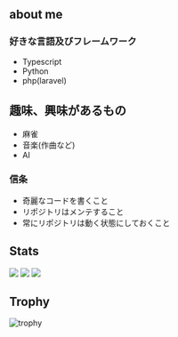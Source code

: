 ## about me

### 好きな言語及びフレームワーク
* Typescript
* Python
* php(laravel)

## 趣味、興味があるもの
* 麻雀
* 音楽(作曲など)
* AI

### 信条
* 奇麗なコードを書くこと
* リポジトリはメンテすること
* 常にリポジトリは動く状態にしておくこと

## Stats
![](http://github-profile-summary-cards.vercel.app/api/cards/profile-details?username=0num4&theme=transparent)
![](http://github-profile-summary-cards.vercel.app/api/cards/repos-per-language?username=0num4&theme=transparentx)
![](http://github-profile-summary-cards.vercel.app/api/cards/most-commit-language?username=0num4&theme=transparent)
<!-- ![](http://github-profile-summary-cards.vercel.app/api/cards/stats?username=0num4&theme=gruvbox) -->
<!-- ![](http://github-profile-summary-cards.vercel.app/api/cards/productive-time?username=0num4&theme=gruvbox&utcOffset=9) -->


## Trophy
![trophy](https://github-profile-trophy.vercel.app/?username=0num4&theme=transparent&rank=-C,-B)


<!--
**0num4/0num4** is a ✨ _special_ ✨ repository because its `README.md` (this file) appears on your GitHub profile.

Here are some ideas to get you started:

- 🔭 I’m currently working on ...
- 🌱 I’m currently learning ...
- 👯 I’m looking to collaborate on ...
- 🤔 I’m looking for help with ...
- 💬 Ask me about ...
- 📫 How to reach me: ...
- 😄 Pronouns: ...
- ⚡ Fun fact: ...
-->
